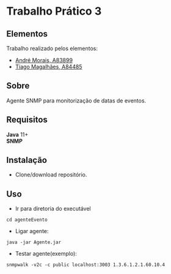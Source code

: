 # Trabalho Prático 3
## Elementos

Trabalho realizado pelos elementos:

- [André Morais, A83899](https://github.com/Demorales1998)
- [Tiago Magalhães, A84485](https://github.com/TiagoMag)

## Sobre 
Agente SNMP para monitorização de datas de eventos.

## Requisitos

**Java** 11+  </br>
**SNMP** </br>
## Instalação

- Clone/download repositório.

## Uso
- Ir para diretoria do executável
```
cd agenteEvento
```
- Ligar agente:</br>
``` 
java -jar Agente.jar
``` 
- Testar agente(exemplo):</br>
```
snmpwalk -v2c -c public localhost:3003 1.3.6.1.2.1.60.10.4
```
